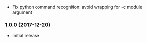 * Fix python command recognition: avoid wrapping for -c module argument

### 1.0.0 (2017-12-20)
* Initial release